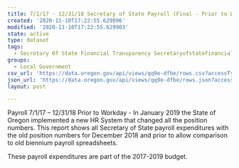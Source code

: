 ```yaml
---
title: 7/1/17 - 12/31/18 Secretary of State Payroll (Final - Prior to Workday)
created: '2020-11-10T17:22:55.629896'
modified: '2020-11-10T17:22:55.629903'
state: active
type: dataset
tags:
  - Secretary Of State Financial Transparency Secretaryofstatefinancial
groups:
  - Local Government
csv_url: 'https://data.oregon.gov/api/views/qq9e-dfbe/rows.csv?accessType=DOWNLOAD'
json_url: 'https://data.oregon.gov/api/views/qq9e-dfbe/rows.json?accessType=DOWNLOAD'
layout: post

---
```

Payroll 7/1/17 – 12/31/18 Prior to Workday - In January 2019 the State of Oregon implemented a new HR System that changed all the position numbers.  This report shows all Secretary of State payroll expenditures with the old position numbers for December 2018  and prior to allow comparison to old biennium payroll spreadsheets.

These payroll expenditures are part of the 2017-2019 budget.
